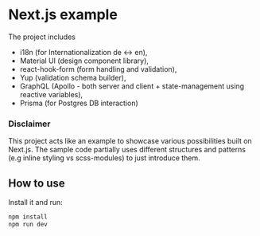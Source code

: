 # Next.js example
The project includes
- i18n (for Internationalization de <-> en),
- Material UI (design component library),
- react-hook-form (form handling and validation),
- Yup (validation schema builder),
- GraphQL (Apollo - both server and client + state-management using reactive variables),
- Prisma (for Postgres DB interaction)

### Disclaimer
This project acts like an example to showcase various possibilities built on Next.js.
The sample code partially uses different structures and patterns (e.g inline styling vs scss-modules) to just introduce them. 

## How to use

Install it and run:

```sh
npm install
npm run dev
```
